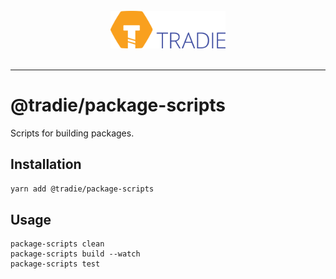 <br/>
<center>
  <img alt="tradie" src="../../logo.png" height="60px" />
</center>
<br/>

---

# @tradie/package-scripts

Scripts for building packages.

## Installation

```bash
yarn add @tradie/package-scripts
```

## Usage

```
package-scripts clean
package-scripts build --watch
package-scripts test
```
